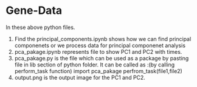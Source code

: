 # Gene-Data

In these above python files.
1. Find the principal_components.ipynb shows how we can find principal componenets or we process data for principal componenet analysis
2. pca_pakage.ipynb represents file to show PC1 and PC2 with times.
3. pca_pakage.py is the file which can be used as a package by pasting file in lib section of python folder.
   It can be called as :(by  calling perform_task function)
   import pca_pakage
   perfrom_task(file1,file2)
4. output.png is the output image for the PC1 and PC2.

